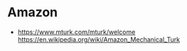 # Amazon

- <https://www.mturk.com/mturk/welcome> <https://en.wikipedia.org/wiki/Amazon_Mechanical_Turk>
